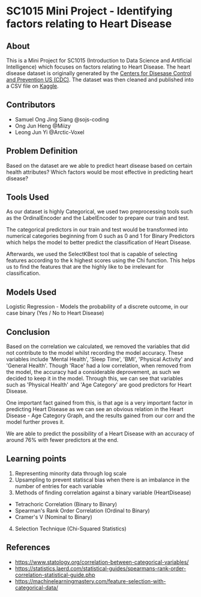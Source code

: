 # SC1015 Mini Project - Identifying factors relating to Heart Disease

## About

This is a Mini Project for SC1015 (Introduction to Data Science and Artificial Intelligence) which focuses on factors relating to Heart Disease. The heart disease dataset is originally generated by the [Centers for Disesase Control and Prevention US (CDC)](https://www.cdc.gov/brfss/annual_data/annual_2020.html). The dataset was then cleaned and published into a CSV file on [Kaggle](https://www.kaggle.com/datasets/kamilpytlak/personal-key-indicators-of-heart-disease?select=heart_2020_cleaned.csv).

## Contributors

- Samuel Ong Jing Siang @sojs-coding
- Ong Jun Heng @Miizy
- Leong Jun Yi @Arctic-Voxel

## Problem Definition

Based on the dataset are we able to predict heart disease based on certain health attributes?
Which factors would be most effective in predicting heart disease?

## Tools Used

As our dataset is highly Categorical, we used two preprocessing tools such as the OrdinalEncoder and the LabelEncoder to prepare our train and test.

The categorical predictors in our train and test would be transformed into numerical categories beginning from 0 such as 0 and 1 for Binary Predictors which helps the model to better predict the classification of Heart Disease.

Afterwards, we used the SelectKBest tool that is capable of selecting features according to the k highest scores using the Chi function. This helps us to find the features that are the highly like to be irrelevant for classification.

## Models Used

Logistic Regression - Models the probability of a discrete outcome, in our case binary (Yes / No to Heart Disease)

## Conclusion

Based on the correlation we calculated, we removed the variables that did not contribute to the model whilst recording the model accuracy. These variables include 'Mental Health', 'Sleep Time', 'BMI', 'Physical Activity' and 'General Health'. Though 'Race' had a low correlation, when removed from the model, the accuracy had a considerable deprovement, as such we decided to keep it in the model. Through this, we can see that variables such as 'Physical Health' and 'Age Category' are good predictors for Heart Disease.

One important fact gained from this, is that age is a very important factor in predicting Heart Disease as we can see an obvious relation in the Heart Disease - Age Category Graph, and the results gained from our corr and the model further proves it.

We are able to predict the possibility of a Heart Disease with an accuracy of around 76% with fewer predictors at the end.

## Learning points

1. Representing minority data through log scale
2. Upsampling to prevent statiscal bias when there is an imbalance in the number of entries for each variable
3. Methods of finding correlation against a binary variable (HeartDisease)
  - Tetrachoric Correlation (Binary to Binary)
  - Spearman's Rank Order Correlation (Ordinal to Binary)
  - Cramer's V (Nominal to Binary)
 4. Selection Technique (Chi-Squared Statistics)

## References

- <https://www.statology.org/correlation-between-categorical-variables/>
- <https://statistics.laerd.com/statistical-guides/spearmans-rank-order-correlation-statistical-guide.php>
- <https://machinelearningmastery.com/feature-selection-with-categorical-data/>
